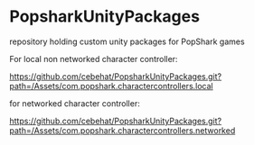 # PopsharkUnityPackages
repository holding custom unity packages for PopShark games


For local non networked character controller:

https://github.com/cebehat/PopsharkUnityPackages.git?path=/Assets/com.popshark.charactercontrollers.local

for networked character controller:

https://github.com/cebehat/PopsharkUnityPackages.git?path=/Assets/com.popshark.charactercontrollers.networked
